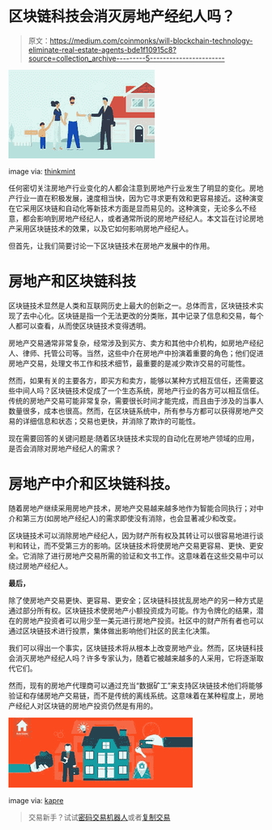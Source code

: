# 区块链科技会消灭房地产经纪人吗？

> 原文：<https://medium.com/coinmonks/will-blockchain-technology-eliminate-real-estate-agents-bde1f10915c8?source=collection_archive---------5----------------------->

![](img/79e818cd7f1882cddffb333fd31fb39a.png)

image via: [thinkmint](https://www.kapre.com/resources/real-estate/top-ten-traits-of-a-real-estate-agent/)

任何密切关注房地产行业变化的人都会注意到房地产行业发生了明显的变化。房地产行业一直在积极发展，速度相当快，因为它寻求更有效和更容易接近。这种演变在它采用区块链和自动化等新技术方面是显而易见的。这种演变，无论多么不经意，都会影响到房地产经纪人，或者通常所说的房地产经纪人。本文旨在讨论房地产采用区块链技术的效果，以及它如何影响房地产经纪人。

但首先，让我们简要讨论一下区块链技术在房地产发展中的作用。

# **房地产和区块链科技**

区块链技术显然是人类和互联网历史上最大的创新之一。总体而言，区块链技术实现了去中心化。区块链是指一个无法更改的分类账，其中记录了信息和交易，每个人都可以查看，从而使区块链技术变得透明。

房地产交易通常非常复杂，经常涉及到买方、卖方和其他中介机构，如房地产经纪人、律师、托管公司等。当然，这些中介在房地产中扮演着重要的角色；他们促进房地产交易，处理文书工作和技术细节，最重要的是减少欺诈交易的可能性。

然而，如果有关的主要各方，即买方和卖方，能够以某种方式相互信任，还需要这些中间人吗？区块链技术促成了一个生态系统，房地产行业的各方可以相互信任。传统的房地产交易可能非常复杂，需要很长时间才能完成，而且由于涉及的当事人数量很多，成本也很高。然而，在区块链系统中，所有参与方都可以获得房地产交易的详细信息和状态；交易也更快，并消除了欺诈的可能性。

现在需要回答的关键问题是:随着区块链技术实现的自动化在房地产领域的应用，是否会消除对房地产经纪人的需求？

# **房地产中介和区块链科技。**

随着房地产继续采用房地产技术，房地产交易越来越多地作为智能合同执行；对中介和第三方(如房地产经纪人)的需求即使没有消除，也会显著减少和改变。

区块链技术可以消除房地产经纪人，因为财产所有权及其转让可以很容易地进行谈判和转让，而不受第三方的影响。区块链技术将使房地产交易更容易、更快、更安全。它消除了进行房地产交易所需的验证和文书工作。这意味着在这些交易中可以绕过房地产经纪人。

**最后，**

除了使房地产交易更快、更容易、更安全；区块链科技扰乱房地产的另一种方式是通过部分所有权。区块链技术使房地产小额投资成为可能。作为令牌化的结果，潜在的房地产投资者可以用少至一美元进行房地产投资。社区中的财产所有者也可以通过区块链技术进行投票，集体做出影响他们社区的民主化决策。

我们可以得出一个事实，区块链技术将从根本上改变房地产业。然而，区块链科技会消灭房地产经纪人吗？许多专家认为，随着它被越来越多的人采用，它将逐渐取代它们。

然而，现有的房地产代理商可以通过充当“数据矿工”来支持区块链技术他们将能够验证和存储房地产交易链，而不是传统的离线系统。这意味着在某种程度上，房地产经纪人对区块链的房地产投资仍然是有用的。

![](img/6dc6ee0ad78e14f6685cf7d604a85ffd.png)

image via: [kapre](https://www.kapre.com/resources/real-estate/top-ten-traits-of-a-real-estate-agent/)

> 交易新手？试试[密码交易机器人](/coinmonks/crypto-trading-bot-c2ffce8acb2a)或者[复制交易](/coinmonks/top-10-crypto-copy-trading-platforms-for-beginners-d0c37c7d698c)